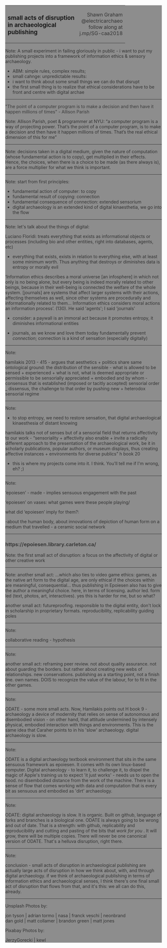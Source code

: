 
<section data-background="caa/jon-tyson-228428-unsplash.jpg">
<br><Br><br><Br><Br><Br><br><Br><br><Br><Br><Br><br><Br><br>
<div style="background-color: grey; opacity: 0.9">
<table style="width:100%">
  <tr>
  <td align="left">
  <h3 style="color:#000">small acts of disruption<br>in archaeological<br>publishing</h2></td>
  <td align="right">Shawn Graham<br> @electricarchaeo <br> follow along at<br> j.mp/SG-caa2018
  </td>
  </tr>
  </table>

Note:
A small experiment in failing gloriously in public - i want to put my publishing projects into a framework of information ethics & sensory archaeology.
- ABM: simple rules, complex results;
- small cahnge: unpredictable results:
- i want to think about some small things we can do that disrupt
- the first small thing is to realize that ethical considerations have to be front and centre with digital archae

---

<section data-background="https://media.giphy.com/media/m8AyByZSDZ6DpE0XBl/giphy.gif">

<div style="background-color: grey; opacity: 0.9">
"The point of a computer program is to make a decision and then have it happen millions of times" - Allison Parish
</div>

Note:
Allison Parish, poet & programmer at NYU: “a computer program is a way of projecting power. That’s the point of a computer program, is to make a decision and then have it happen millions of times. That’s the real ethical dimension of this for me”

---
<section data-background="caa/adrian-tormo-316868-unsplash.jpg">

Note:
decisions taken in a digital medium, given the nature of computation (whose fundamental action is to copy), get multiplied in their effects. Hence, the choices, when there is a choice to be made (as there always is), are a force multiplier for what we think is important.

---

<section data-background="caa/monkey-3098404_1280.jpg">

Note:
start from first principles:
- fundamental action of computer: to copy
- fundamental result of copying: connection
- fundamental consequence of connection: extended sensorium
- digital archaeology is an extended kind of digital kinaesthetia, we go into the flow

---

<section data-background="caa/nasa-43567-unsplash.jpg">

Note:
let's talk about the things of digital:

Luciano Floridi: treats everything that exists as informational objects or processes (including bio and other entities, right into databases, agents, etc)
- everything that exists, exists in relation to everything else, with at least some minimum worth. Thus anything that destroys or diminishes data is entropy or morally evil

‘Information ethics describes a moral universe [an infosphere] in which not only is no being alone, but every being is indeed morally related to other beings, because in their well-being is connected the welfare of the whole system. [journals] are systems that affect larger systems with their actions, affecting themselves as well, since other systems are procedurally and informationally related to them… Information ethics considers moral actions an information process’. (130). He said 'agents'; I said 'journals'

- consider: a paywall is an immoral act because it promotes entropy, it diminishes informational entities

- journals, as we know and love them today fundamentally prevent _connection_; connection is a kind of sensation (especially digitally)
---

<section data-background="caa/dan-gold-523168-unsplash.jpg">

Note:

hamilakis 2013 - 415 - argues that aesthetics + politics share same ontological ground: the distribution of the sensible - what is allowed to be sensed + experienced + what is not, what is deemed appropriate or permissible to be sensorially appreciated + embodied and by whom - consensus that is established (imposed or tacitly accepted) sensorial order _ dissensus, the challenge to that order by pushing new + heterodox sensorial regime


---
<section data-background="caa/matt-collamer-555626-unsplash.jpg">

Note:

- to stop entropy, we need to restore sensation, that digital archaeological kinaesthesia of distant knowing

hamilakis talks not of senses but of a sensorial field that returns affectivity to our work - “sensoriality + affectivity also enable + invite a radically different approach to the presentation of the archaeological work, be it in scholarly publications, popular authors, or museum displays, thus creating affective instances + environments for diverse publics” h book 20

- this is where my projects come into it. I think. You'll tell me if I'm wrong, eh? ;)

---

<section data-background="https://epoiesen.library.carleton.ca/imgs/Signature_Nikosthenes_F102.jpg">

Note:

‘epoiesen’ - made - implies sensuous engagement with the past

‘epoiesen’ on vases: what games were these people playing/

what did ‘epoiesen’ imply for them?:

  -about the human body, about innovations of depiction of human form on a medium that travelled - a ceramic social network

---

<section data-background="caa/epoiesen-cover.png">


<div style="background-color: grey; opacity: 0.9">
<h3>https://epoiesen.library.carleton.ca/</h3>
</div>

Note:
the first small act of disruption: a focus on the affectivity of digital or other creative work

---

<section data-background="caa/inside-epoiesen.png">

Note:
another small act: ...which also ties to video game ethics: games, as the native art form to the digital age, are only ethical if the choices within are meaningful, consequential... thus publishing in Epoiesen also has to give the author a meaningful choice. here, in terms of licensing. author led. form led (text, photos, art, interactives). yes this is harder for me, but so what?

another small act: futureproofing. responsible to the digital entity, don't lock in scholarship in proprietary formats. reproducibility, replicability guiding poles

---

<section data-background="caa/annotated-epoiesen.png">

Note:

collaborative reading - hypothesis

---

<section data-background="caa/response-epoiesen.png">

Note:

another small act: reframing peer review. not about quality assurance. not about guarding the borders. but rather about creating new webs of relationships. new conservations. publishing as a starting point, not a finish line. own names. DOIS to recognize the value of the labour, for to fit in the other games.

---
<section data-background="caa/o-date.png">

Note:

ODATE - some more small acts. Now, Hamilakis points out H book 9 - archaeology a device of modernity that relies on sense of autonomous and disembodied vision - on other hand, that attitude undermined by intensely physical, embodied interaction with things and environments. This is the same idea that Caraher points to in his 'slow' archaeology. digital archaeology is slow.

---

<section data-background="caa/road-90390_640.jpg">

Note:

ODATE is a digital archaeology textbook environment that sits in the same sensuous framework as epoiesen. It comes with its own  linux-based computer. Digital archaeology - to learn it, to challenge it, to dispel the magic of Apple's training us to expect 'it just works' - needs us to open the hood. no disembodied distance from the work of the machine. There is a sense of flow that comes working with data and computation that is every bit as sensuous and embodied as 'dirt' archaeology.

---

<section data-background="caa/brandon-green-321795-unsplash.jpg">

Note:

ODATE: digital archaeology is slow. It is organic. Built on github, language of forks and branches is a biological one. ODATE is always going to be wrong and out of date. That is a strength: with github, replicability and reproducibility and cutting and pasting of the bits that _work for you_ . It will grow, there will be multiple copies. There will never be one canonical version of ODATE. That's a helluva disruption, right there.

---

<section data-background="caa/matt-jones-42954-unsplash.jpg">

Note:

conclusion - small acts of disruption in archaeological publishing are actually large acts of disruption in how we think about, with, and through digital archaeology. if we think of archaeological publishing in terms of information ethics and archaeological senses, I think there's one final small act of disruption that flows from that, and it's this: we all can do this, already. 

---
Unsplash Photos by:

jon tyson | adrian tormo | nasa | franck veschi | neonbrand <br>
dan gold | matt collamer | brandon green | matt jones

Pixabay Photos by:

JerzyGorecki | kewl
